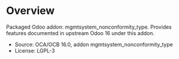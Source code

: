 # Overview

Packaged Odoo addon: mgmtsystem_nonconformity_type. Provides features documented in upstream Odoo 16 under this addon.

- Source: OCA/OCB 16.0, addon mgmtsystem_nonconformity_type
- License: LGPL-3
